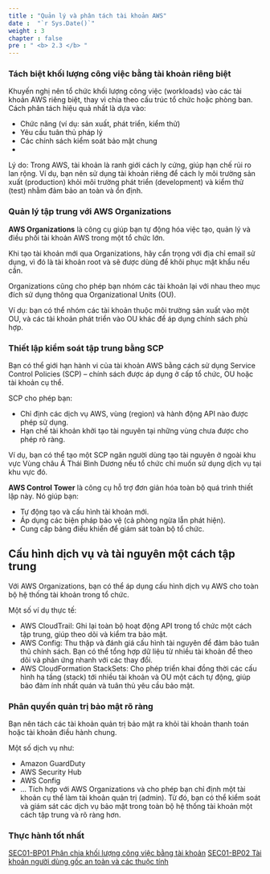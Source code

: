 ```yaml
---
title : "Quản lý và phân tách tài khoản AWS"
date :  "`r Sys.Date()`" 
weight : 3 
chapter : false
pre : " <b> 2.3 </b> "
---
```

### Tách biệt khối lượng công việc bằng tài khoản riêng biệt
Khuyến nghị nên tổ chức khối lượng công việc (workloads) vào các tài khoản AWS riêng biệt, thay vì chia theo cấu trúc tổ chức hoặc phòng ban. Cách phân tách hiệu quả nhất là dựa vào:
- Chức năng (ví dụ: sản xuất, phát triển, kiểm thử)
- Yêu cầu tuân thủ pháp lý
- Các chính sách kiểm soát bảo mật chung
- 
Lý do: Trong AWS, tài khoản là ranh giới cách ly cứng, giúp hạn chế rủi ro lan rộng. Ví dụ, bạn nên sử dụng tài khoản riêng để cách ly môi trường sản xuất (production) khỏi môi trường phát triển (development) và kiểm thử (test) nhằm đảm bảo an toàn và ổn định.

### Quản lý tập trung với AWS Organizations
**AWS Organizations** là công cụ giúp bạn tự động hóa việc tạo, quản lý và điều phối tài khoản AWS trong một tổ chức lớn.

Khi tạo tài khoản mới qua Organizations, hãy cẩn trọng với địa chỉ email sử dụng, vì đó là tài khoản root và sẽ được dùng để khôi phục mật khẩu nếu cần.

Organizations cũng cho phép bạn nhóm các tài khoản lại với nhau theo mục đích sử dụng thông qua Organizational Units (OU).

Ví dụ: bạn có thể nhóm các tài khoản thuộc môi trường sản xuất vào một OU, và các tài khoản phát triển vào OU khác để áp dụng chính sách phù hợp.

### Thiết lập kiểm soát tập trung bằng SCP
Bạn có thể giới hạn hành vi của tài khoản AWS bằng cách sử dụng Service Control Policies (SCP) – chính sách được áp dụng ở cấp tổ chức, OU hoặc tài khoản cụ thể.

SCP cho phép bạn:
- Chỉ định các dịch vụ AWS, vùng (region) và hành động API nào được phép sử dụng.
- Hạn chế tài khoản khởi tạo tài nguyên tại những vùng chưa được cho phép rõ ràng.

Ví dụ, bạn có thể tạo một SCP ngăn người dùng tạo tài nguyên ở ngoài khu vực Vùng châu Á Thái Bình Dương nếu tổ chức chỉ muốn sử dụng dịch vụ tại khu vực đó.

**AWS Control Tower** là công cụ hỗ trợ đơn giản hóa toàn bộ quá trình thiết lập này. Nó giúp bạn:
- Tự động tạo và cấu hình tài khoản mới.
- Áp dụng các biện pháp bảo vệ (cả phòng ngừa lẫn phát hiện).
- Cung cấp bảng điều khiển để giám sát toàn bộ tổ chức.

## Cấu hình dịch vụ và tài nguyên một cách tập trung
Với AWS Organizations, bạn có thể áp dụng cấu hình dịch vụ AWS cho toàn bộ hệ thống tài khoản trong tổ chức.

Một số ví dụ thực tế:
- AWS CloudTrail: Ghi lại toàn bộ hoạt động API trong tổ chức một cách tập trung, giúp theo dõi và kiểm tra bảo mật.
- AWS Config: Thu thập và đánh giá cấu hình tài nguyên để đảm bảo tuân thủ chính sách. Bạn có thể tổng hợp dữ liệu từ nhiều tài khoản để theo dõi và phản ứng nhanh với các thay đổi.
- AWS CloudFormation StackSets: Cho phép triển khai đồng thời các cấu hình hạ tầng (stack) tới nhiều tài khoản và OU một cách tự động, giúp bảo đảm ính nhất quán và tuân thủ yêu cầu bảo mật.

### Phân quyền quản trị bảo mật rõ ràng
Bạn nên tách các tài khoản quản trị bảo mật ra khỏi tài khoản thanh toán hoặc tài khoản điều hành chung.

Một số dịch vụ như:
- Amazon GuardDuty
- AWS Security Hub
- AWS Config
- ...
Tích hợp với AWS Organizations và cho phép bạn chỉ định một tài khoản cụ thể làm tài khoản quản trị (admin). Từ đó, bạn có thể kiểm soát và giám sát các dịch vụ bảo mật trong toàn bộ hệ thống tài khoản một cách tập trung và rõ ràng hơn.

### Thực hành tốt nhất
[SEC01-BP01 Phân chia khối lượng công việc bằng tài khoản](https://docs.aws.amazon.com/wellarchitected/latest/security-pillar/sec_securely_operate_multi_accounts.html)
[SEC01-BP02 Tài khoản người dùng gốc an toàn và các thuộc tính](https://docs.aws.amazon.com/wellarchitected/latest/security-pillar/sec_securely_operate_aws_account.html)